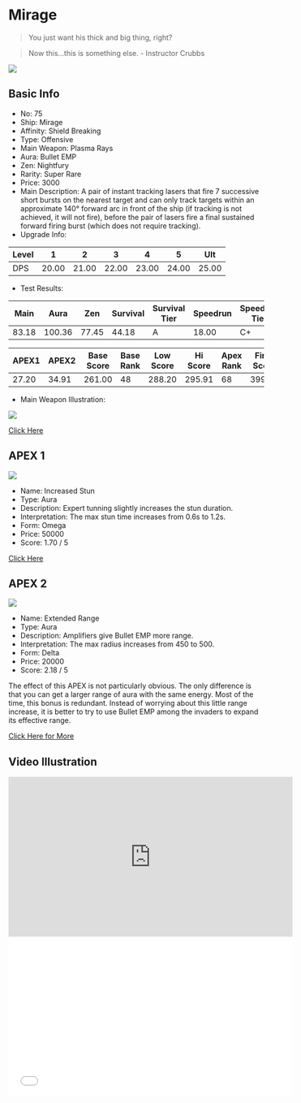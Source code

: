 # Mirage

> You just want his thick and big thing, right?

> Now this...this is something else. - Instructor Crubbs

<img src="/ships/ship_75.png" style={{zoom:1}}/>

## Basic Info

- No: 75
- Ship: Mirage
- Affinity: Shield Breaking
- Type: Offensive
- Main Weapon: Plasma Rays
- Aura: Bullet EMP
- Zen: Nightfury
- Rarity: Super Rare
- Price: 3000
- Main Description: A pair of instant tracking lasers that fire 7 successive short bursts on the nearest target and can only track targets within an approximate 140° forward arc in front of the ship (if tracking is not achieved, it will not fire), before the pair of lasers fire a final sustained forward firing burst (which does not require tracking).
- Upgrade Info: 

| Level | 1 | 2 | 3 | 4 | 5 | Ult |
|--|--|--|--|--|--|--|
| DPS | 20.00 | 21.00 | 22.00 | 23.00 | 24.00 | 25.00 |

- Test Results: 

| Main | Aura | Zen | Survival | Survival Tier | Speedrun | Speedrun Tier | Fun | Fun Tier |
|--|--|--|--|--|--|--|--|--|
| 83.18 | 100.36 | 77.45 | 44.18 | A | 18.00 | C+ | 40.91 | A |

| APEX1 | APEX2 | Base Score | Base Rank | Low Score | Hi Score | Apex Rank | Final Score | FinalRank |
|--|--|--|--|--|--|--|--|--|
| 27.20 | 34.91 | 261.00 | 48 | 288.20 | 295.91 | 68 | 399.00 | 57 |

- Main Weapon Illustration:

<img src="/illustration/main_75.gif" style={{zoom:1}}/>

[Click Here](https://gamefaqs.gamespot.com/iphone/193681-phoenix-ii/faqs/76704/ship-details-part-8#mirage)

## APEX 1

<img src="/ships/ship_75_apex_1.png" style={{zoom:1}}/>

- Name: Increased Stun
- Type: Aura
- Description: Expert tunning slightly increases the stun duration.
- Interpretation: The max stun time increases from 0.6s to 1.2s.
- Form: Omega
- Price: 50000
- Score: 1.70 / 5

[Click Here](https://gamefaqs.gamespot.com/iphone/193681-phoenix-ii/faqs/76704/ship-details-part-8#omega-bemp-increased-stun-c50000)

## APEX 2

<img src="/ships/ship_75_apex_2.png" style={{zoom:1}}/>

- Name: Extended Range
- Type: Aura
- Description: Amplifiers give Bullet EMP more range.
- Interpretation: The max radius increases from 450 to 500.
- Form: Delta
- Price: 20000
- Score: 2.18 / 5

The effect of this APEX is not particularly obvious. The only difference is that you can get a larger range of aura with the same energy. Most of the time, this bonus is redundant. Instead of worrying about this little range increase, it is better to try to use Bullet EMP among the invaders to expand its effective range.

[Click Here for More](https://gamefaqs.gamespot.com/iphone/193681-phoenix-ii/faqs/76704/ship-details-part-8#delta-bemp-extended-range-c20000)

## Video Illustration

<iframe width="560" height="315" src="https://www.youtube.com/embed/a65isRoxsWo?si=A7zuwxUzLkAUAnIf" title="YouTube video player" frameborder="0" allow="accelerometer; autoplay; clipboard-write; encrypted-media; gyroscope; picture-in-picture; web-share" referrerpolicy="strict-origin-when-cross-origin" allowfullscreen></iframe>

<br/>

<iframe width="560" height="315" src="//player.bilibili.com/player.html?aid=825833056&bvid=BV1pg4y157sA&cid=1119666198&p=1&autoplay=false" scrolling="no" border="0" frameborder="no" allow="accelerometer; autoplay; clipboard-write; encrypted-media; gyroscope; picture-in-picture; web-share" framespacing="0" allowfullscreen="true"> </iframe>
